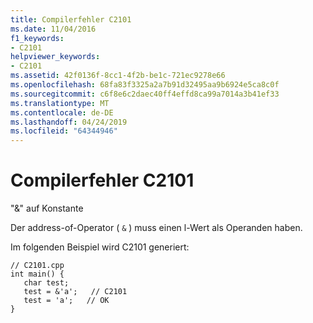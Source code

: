 ```yaml
---
title: Compilerfehler C2101
ms.date: 11/04/2016
f1_keywords:
- C2101
helpviewer_keywords:
- C2101
ms.assetid: 42f0136f-8cc1-4f2b-be1c-721ec9278e66
ms.openlocfilehash: 68fa83f3325a2a7b91d32495aa9b6924e5ca8c0f
ms.sourcegitcommit: c6f8e6c2daec40ff4effd8ca99a7014a3b41ef33
ms.translationtype: MT
ms.contentlocale: de-DE
ms.lasthandoff: 04/24/2019
ms.locfileid: "64344946"
---
```

# <a name="compiler-error-c2101"></a>Compilerfehler C2101

"&" auf Konstante

Der address-of-Operator ( `&` ) muss einen l-Wert als Operanden haben.

Im folgenden Beispiel wird C2101 generiert:

```
// C2101.cpp
int main() {
   char test;
   test = &'a';   // C2101
   test = 'a';   // OK
}
```
